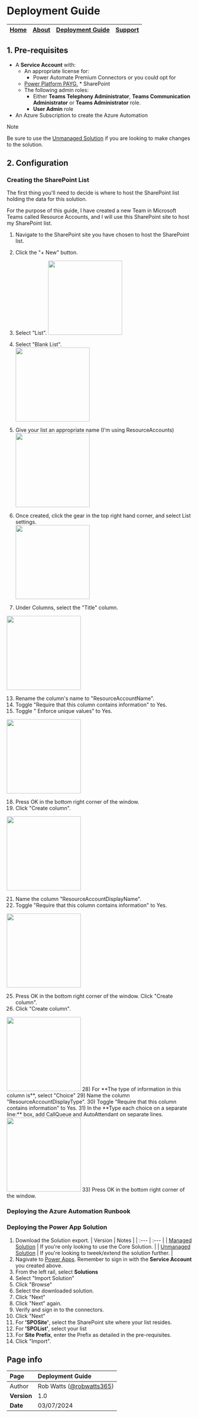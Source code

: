 # Deployment Guide

| [Home](README.md) | [About](about.md) | [Deployment Guide](deployment.md) | [Support](support.md) | 
| --- | --- | --- | --- |

## 1. Pre-requisites
* A **Service Account** with: 
    * An appropriate license for:
      * Power Automate Premium Connectors or you could opt for
    *  [Power Platform PAYG.](https://learn.microsoft.com/en-us/power-platform/admin/pay-as-you-go-overview) 
      * SharePoint
    * The following admin roles:
      *	Either **Teams Telephony Administrator**, **Teams Communication Administrator** or **Teams Administrator** role.
      * **User Admin** role
* An Azure Subscription to create the Azure Automation


 > [!NOTE]
  >  Be sure to use the [Unmanaged Solution](ExtendEmergencyCallingNotifications_unmanaged.zip)  if you are looking to make changes to the solution.  

## 2. Configuration

### Creating the SharePoint List

The first thing you'll need to decide is where to host the SharePoint list holding the data for this solution. 

For the purpose of this guide, I have created a new Team in Microsoft Teams called Resource Accounts, and I will use this SharePoint site to host my SharePoint list.  

1) Navigate to the SharePoint site you have chosen to host the SharePoint list. 
2) Click the "+ New" button.
3) Select "List".
   <img src="https://github.com/robwatts365/MicrosoftTeamsPhone-AutomateResourceAccounts/assets/65971102/ba3a4aab-843c-4bb3-ba72-ae507f6d269b" width="200" />
     
5) Select "Blank List".  
   <img src="https://github.com/robwatts365/MicrosoftTeamsPhone-AutomateResourceAccounts/assets/65971102/416784dc-ff44-4f39-aa24-94d63c5efdc4" width="200" />

7) Give your list an appropriate name (I'm using ResourceAccounts)  
   <img src="https://github.com/robwatts365/MicrosoftTeamsPhone-AutomateResourceAccounts/assets/65971102/9129e764-9327-4041-9601-0976c22507ff" width="200" />

9) Once created, click the gear in the top right hand corner, and select List settings.  
   <img src="https://github.com/robwatts365/MicrosoftTeamsPhone-AutomateResourceAccounts/assets/65971102/96b895d8-1e3a-41c1-a61d-8cfaaf4c1fa5" width="200" />

11) Under Columns, select the "Title" column.
   <img src="https://github.com/robwatts365/MicrosoftTeamsPhone-AutomateResourceAccounts/assets/65971102/20f6e588-d1c8-4ebd-917b-140333d1e52a" width="200" />
  
13) Rename the column's name to "ResourceAccountName".
14) Toggle "Require that this column contains information" to Yes.
16) Toggle "	Enforce unique values" to Yes.
   <img src="https://github.com/robwatts365/MicrosoftTeamsPhone-AutomateResourceAccounts/assets/65971102/766a317d-d0e7-4c90-8074-4ff2f1709158" width="200" />

18) Press OK in the bottom right corner of the window. 
19) Click "Create column".
   <img src="https://github.com/robwatts365/MicrosoftTeamsPhone-AutomateResourceAccounts/assets/65971102/4fe05ec4-10e4-4636-9a67-5fed6121dffc" width="200" />

21) Name the column "ResourceAccountDisplayName".
23) Toggle "Require that this column contains information" to Yes.
   <img src="https://github.com/robwatts365/MicrosoftTeamsPhone-AutomateResourceAccounts/assets/65971102/8a8244d5-fb52-4a8f-a2bb-b2482959665c" width="200" />

25) Press OK in the bottom right corner of the window. Click "Create column".  
26) Click "Create column".
   <img src="https://github.com/robwatts365/MicrosoftTeamsPhone-AutomateResourceAccounts/assets/65971102/4fe05ec4-10e4-4636-9a67-5fed6121dffc" width="200" />
28) For **The type of information in this column is**, select "Choice"
29) Name the column "ResourceAccountDisplayType".
30) Toggle "Require that this column contains information" to Yes.  
31) In the **Type each choice on a separate line:** box, add CallQueue and AutoAttendant on separate lines.
   <img src="https://github.com/robwatts365/MicrosoftTeamsPhone-AutomateResourceAccounts/assets/65971102/98bb851d-83f3-4c8b-91b5-984c23f22a9c" width="200" />
33) Press OK in the bottom right corner of the window. 

### Deploying the Azure Automation Runbook

### Deploying the Power App Solution

1) Download the Solution export.
      | Version | Notes |
   | :--- | :--- |
   | [Managed Solution](ExtendEmergencyCallingNotifications_managed.zip) | If you're only looking to use the Core Solution. |
   | [Unmanaged Solution](ExtendEmergencyCallingNotifications_unmanaged.zip) | If you're looking to tweek/extend the solution further. |  
2) Nagivate to [Power Apps](https://make.powerapps.com/). Remember to sign in with the **Service Account** you created above. 
3) From the left rail, select **Solutions**  
4) Select "Import Solution"  
5) Click "Browse"  
6) Select the downloaded solution. 
7)  Click "Next"
8)  Click "Next" again. 
9)  Verify and sign in to the connectors.  
10) Click "Next"
11) For **'SPOSite'**, select the SharePoint site where your list resides. 
12) For **'SPOList'**, select your list 
13) For **Site Prefix**, enter the Prefix as detailed in the pre-requisites.  
14) Click "Import".


## Page info

| Page | Deployment Guide |
| :--- | :--- |
| Author | Rob Watts ([@robwatts365](https://github.com/robwatts365)) |
| **Version** | 1.0 |
| **Date** | 03/07/2024 |
